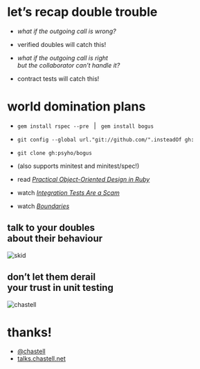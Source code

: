 # let’s recap double trouble

* _what if the outgoing call is wrong?_
<!-- .element: class="fragment" -->

* verified doubles will catch this!
<!-- .element: class="fragment" -->

* _what if the outgoing call is right<br /> but the collaborator can’t handle it?_
<!-- .element: class="fragment" -->

* contract tests will catch this!
<!-- .element: class="fragment" -->


# world domination plans

* `gem install rspec --pre` &nbsp; | &nbsp; `gem install bogus`
<!-- .element: class="fragment" -->

* `git config --global url."git://github.com/".insteadOf gh:`
<!-- .element: class="fragment" -->

* `git clone gh:psyho/bogus`
<!-- .element: class="fragment" -->

* (also supports minitest and minitest/spec!)
<!-- .element: class="fragment" -->

* read _[Practical Object-Oriented Design in Ruby](http://www.poodr.com)_
<!-- .element: class="fragment" -->

* watch _[Integration Tests Are a Scam](http://www.infoq.com/presentations/integration-tests-scam)_
<!-- .element: class="fragment" -->

* watch _[Boundaries](https://www.destroyallsoftware.com/talks/boundaries)_
<!-- .element: class="fragment" -->


## talk to your doubles<br />about their behaviour

![skid](img/skid.gif)
<!-- .element: style="width: 50%" -->

## don’t let them derail<br />your trust in unit testing


![chastell](img/chastell.png)

# thanks!

* [@chastell](http://chastell.net)
* [talks.chastell.net](http://talks.chastell.net)

